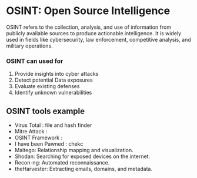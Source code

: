 # OSINT: Open Source Intelligence

OSINT refers to the collection, analysis, and use of information from publicly available sources to produce actionable intelligence. It is widely used in fields like cybersecurity, law enforcement, competitive analysis, and military operations.

### OSINT can used for 
1) Provide insights into cyber attacks
2) Detect potential Data exposures
3) Evaluate existing defenses
4) Identify unknown vulnerabilities

## OSINT tools example
- Virus Total : file and hash finder
- Mitre Attack :  
- OSINT Framework : 
- I have been Pawned : chekc 
- Maltego: Relationship mapping and visualization.
- Shodan: Searching for exposed devices on the internet.
- Recon-ng: Automated reconnaissance.
- theHarvester: Extracting emails, domains, and metadata.
